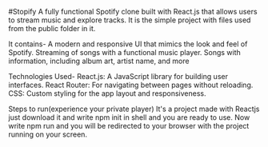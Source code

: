 #Stopify 
A fully functional Spotify clone built with React.js that allows users to stream music and explore tracks.
It is the simple project with files used from the public folder in it.

It contains- A modern and responsive UI that mimics the look and feel of Spotify. Streaming of songs with a functional music player. Songs with information, including album art, artist name, and more

Technologies Used- 
React.js: A JavaScript library for building user interfaces. 
React Router: For navigating between pages without reloading. 
CSS: Custom styling for the app layout and responsiveness.

Steps to run(experience your private player) 
It's a project made with Reactjs just download it and write npm init in shell and you are ready to use. 
Now write npm run and you will be redirected to your browser with the project running on your screen.
